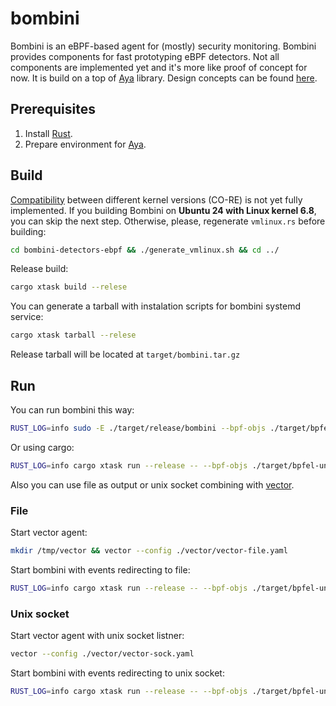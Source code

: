 # bombini

Bombini is an eBPF-based agent for (mostly) security monitoring. Bombini
provides components for fast prototyping eBPF detectors. Not all components are
implemented yet and it's more like proof of concept for now. It is build on a
top of [Aya](https://github.com/aya-rs/aya) library. Design concepts can be
found [here](docs/design.md).

## Prerequisites

1. Install [Rust](https://www.rust-lang.org/tools/install).
2. Prepare environment for [Aya](https://aya-rs.dev/book/start/development/).

## Build

[Compatibility](https://github.com/aya-rs/aya/issues/349) between different kernel versions (CO-RE) is not yet fully implemented.
If you building Bombini on **Ubuntu 24 with Linux kernel 6.8**, you can skip the next step.
Otherwise, please, regenerate `vmlinux.rs` before building:

```bash
cd bombini-detectors-ebpf && ./generate_vmlinux.sh && cd ../
```
Release build:

```bash
cargo xtask build --relese
```
You can generate a tarball with instalation scripts for bombini systemd service:

```bash
cargo xtask tarball --relese
```

Release tarball will be located at `target/bombini.tar.gz`

## Run

You can run bombini this way:

```bash
RUST_LOG=info sudo -E ./target/release/bombini --bpf-objs ./target/bpfel-unknown-none/release --config-dir ./config --stdout
```

Or using cargo:

```bash
RUST_LOG=info cargo xtask run --release -- --bpf-objs ./target/bpfel-unknown-none/release --config-dir ./config --stdout
```

Also you can use file as output or unix socket combining with
[vector](https://github.com/vectordotdev/vector).

### File

Start vector agent:

```bash
mkdir /tmp/vector && vector --config ./vector/vector-file.yaml
```

Start bombini with events redirecting to file:

```bash
RUST_LOG=info cargo xtask run --release -- --bpf-objs ./target/bpfel-unknown-none/release --config-dir ./config --event-log ./bombini.log
```

### Unix socket

Start vector agent with unix socket listner:

```bash
vector --config ./vector/vector-sock.yaml
```

Start bombini with events redirecting to unix socket:

```bash
RUST_LOG=info cargo xtask run --release -- --bpf-objs ./target/bpfel-unknown-none/release --config-dir ./config --event-socket /tmp/bombini.sock
```
